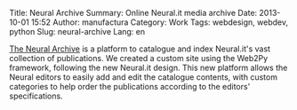 Title: Neural Archive
Summary: Online Neural.it media archive
Date: 2013-10-01 15:52
Author: manufactura
Category: Work
Tags: webdesign, webdev, python
Slug: neural-archive
Lang: en

[The Neural Archive](http://archive.neural.org) is a platform to catalogue and index Neural.it's vast collection of publications.
We created a custom site using the Web2Py framework, following the new Neural.it design. This new platform allows the Neural editors to easily add and edit the catalogue contents, with custom categories to help order the publications according to the editors' specifications. 
